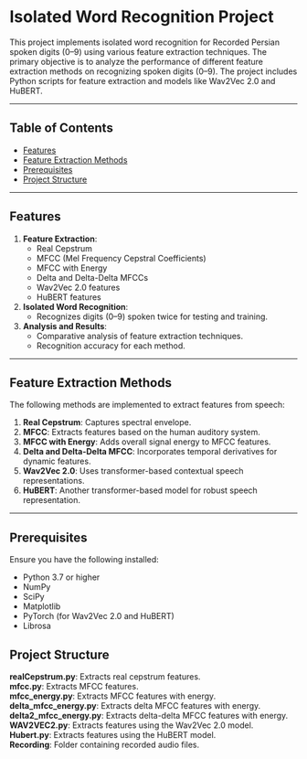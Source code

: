 # Isolated Word Recognition Project

This project implements isolated word recognition for Recorded Persian spoken digits (0–9) using various feature extraction techniques. The primary objective is to analyze the performance of different feature extraction methods on recognizing spoken digits (0–9). The project includes Python scripts for feature extraction and models like Wav2Vec 2.0 and HuBERT.

---

## Table of Contents
- [Features](#features)
- [Feature Extraction Methods](#feature-extraction-methods)
- [Prerequisites](#prerequisites)
- [Project Structure](#project-structure)

---

## Features
1. **Feature Extraction**:
   - Real Cepstrum
   - MFCC (Mel Frequency Cepstral Coefficients)
   - MFCC with Energy
   - Delta and Delta-Delta MFCCs
   - Wav2Vec 2.0 features
   - HuBERT features
2. **Isolated Word Recognition**:
   - Recognizes digits (0–9) spoken twice for testing and training.
3. **Analysis and Results**:
   - Comparative analysis of feature extraction techniques.
   - Recognition accuracy for each method.

---

## Feature Extraction Methods
The following methods are implemented to extract features from speech:
1. **Real Cepstrum**: Captures spectral envelope.
2. **MFCC**: Extracts features based on the human auditory system.
3. **MFCC with Energy**: Adds overall signal energy to MFCC features.
4. **Delta and Delta-Delta MFCC**: Incorporates temporal derivatives for dynamic features.
5. **Wav2Vec 2.0**: Uses transformer-based contextual speech representations.
6. **HuBERT**: Another transformer-based model for robust speech representation.

---

## Prerequisites
Ensure you have the following installed:
- Python 3.7 or higher
- NumPy
- SciPy
- Matplotlib
- PyTorch (for Wav2Vec 2.0 and HuBERT)
- Librosa

## Project Structure
**realCepstrum.py**: Extracts real cepstrum features.\
**mfcc.py**: Extracts MFCC features.\
**mfcc_energy.py**: Extracts MFCC features with energy.\
**delta_mfcc_energy.py**: Extracts delta MFCC features with energy.\
**delta2_mfcc_energy.py**: Extracts delta-delta MFCC features with energy.\
**WAV2VEC2.py**: Extracts features using the Wav2Vec 2.0 model.\
**Hubert.py**: Extracts features using the HuBERT model.\
**Recording**: Folder containing recorded audio files.

